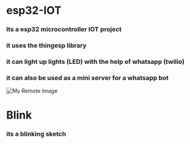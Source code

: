 # esp32-IOT
### Its a esp32 microcontroller IOT project
### it uses the thingesp library
### it can light up lights (LED) with the help of whatsapp (twilio)
### it can also be used as a mini server for a whatsapp bot
![My Remote Image](https://mms.businesswire.com/media/20221103006064/en/526457/2/Twilio_logo_red.jpg)

# Blink
### its a blinking sketch
